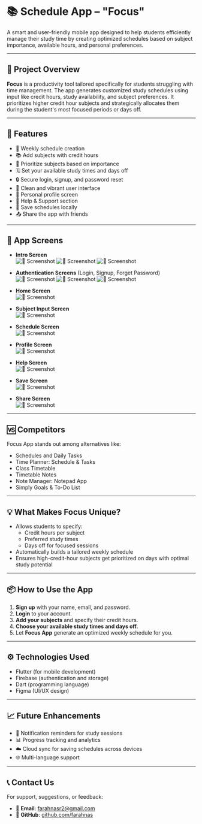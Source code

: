 # 📚 Schedule App – "Focus"

A smart and user-friendly mobile app designed to help students efficiently manage their study time by creating optimized schedules based on subject importance, available hours, and personal preferences.

---

## 🧠 Project Overview

**Focus** is a productivity tool tailored specifically for students struggling with time management. The app generates customized study schedules using input like credit hours, study availability, and subject preferences. It prioritizes higher credit hour subjects and strategically allocates them during the student's most focused periods or days off.

---

## 🚀 Features

- 📆 Weekly schedule creation
- 📚 Add subjects with credit hours
- 🧠 Prioritize subjects based on importance
- 🗓️ Set your available study times and days off
- 🔒 Secure login, signup, and password reset
- 🌈 Clean and vibrant user interface
- 👤 Personal profile screen
- 💬 Help & Support section
- 💾 Save schedules locally
- 📤 Share the app with friends

---

## 🧩 App Screens

- **Intro Screen**  
  ![📸 Screenshot](screenshots/intro_screen.jpg)
  ![📸 Screenshot](screenshots/intro_screen2.jpg)
  ![📸 Screenshot](screenshots/intro_screen3.jpg)
- **Authentication Screens** (Login, Signup, Forget Password)  
  ![📸 Screenshot](screenshots/auth_screens.jpg)
  ![📸 Screenshot](screenshots/auth_screens2.jpg)
  ![📸 Screenshot](screenshots/auth_screens3.jpg)
- **Home Screen**  
  ![📸 Screenshot](screenshots/home_screen.jpg)

- **Subject Input Screen**  
  ![📸 Screenshot](screenshots/subject_input.jpg)

- **Schedule Screen**  
  ![📸 Screenshot](screenshots/schedule.jpg)

- **Profile Screen**  
  ![📸 Screenshot](screenshots/profile.jpg)

- **Help Screen**  
  ![📸 Screenshot](screenshots/help.jpg)

- **Save Screen**  
  ![📸 Screenshot](screenshots/save.jpg)

- **Share Screen**  
  ![📸 Screenshot](screenshots/share.jpg)
---

## 🆚 Competitors

Focus App stands out among alternatives like:

- Schedules and Daily Tasks
- Time Planner: Schedule & Tasks
- Class Timetable
- Timetable Notes
- Note Manager: Notepad App
- Simply Goals & To-Do List

---

## 💡 What Makes Focus Unique?

- Allows students to specify:
  - Credit hours per subject
  - Preferred study times
  - Days off for focused sessions
- Automatically builds a tailored weekly schedule
- Ensures high-credit-hour subjects get prioritized on days with optimal study potential

---

## 📦 How to Use the App

1. **Sign up** with your name, email, and password.
2. **Login** to your account.
3. **Add your subjects** and specify their credit hours.
4. **Choose your available study times and days off.**
5. Let **Focus App** generate an optimized weekly schedule for you.

---

## ⚙️ Technologies Used

- Flutter (for mobile development)
- Firebase (authentication and storage)
- Dart (programming language)
- Figma (UI/UX design)

---

## 📈 Future Enhancements

- 📱 Notification reminders for study sessions
- 📊 Progress tracking and analytics
- ☁️ Cloud sync for saving schedules across devices
- 🌐 Multi-language support

---

## 📞 Contact Us

For support, suggestions, or feedback:

- 📧 **Email**: farahnasr2@gmail.com
- 🐙 **GitHub**: [github.com/farahnas](https://github.com/farahnas)
